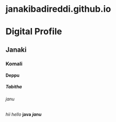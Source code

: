 # janakibadireddi.github.io
# Digital Profile
## Janaki
### Komali
#### Deppu
##### Tabitha
###### janu
*hii hello*
**java**
***janu***

